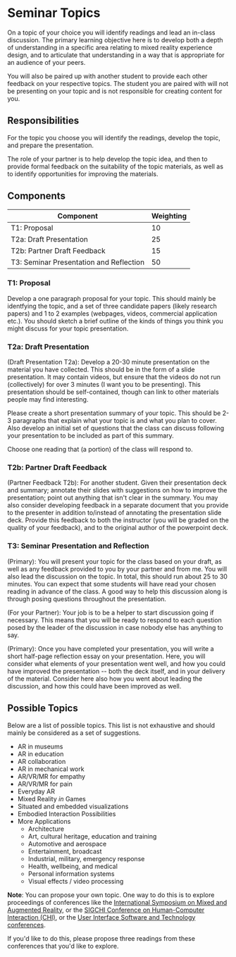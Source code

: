 # Seminar Topics

On a topic of your choice you will identify readings and lead an in-class discussion. The primary learning objective here is to develop both a depth of understanding in a specific area relating to mixed reality experience design, and to articulate that understanding in a way that is appropriate for an audience of your peers.

You will also be paired up with another student to provide each other feedback on your respective topics. The student you are paired with will not be presenting on your topic and is not responsible for creating content for you.

## Responsibilities

For the topic you choose you will identify the readings, develop the topic, and prepare the presentation.

The role of your partner is to help develop the topic idea, and then to provide formal feedback on the suitability of the topic materials, as well as to identify opportunities for improving the materials.

## Components

| Component                                     |  Weighting  |
|-----------------------------------------------|-----|
| T1: Proposal                        | 10  |
| T2a: Draft Presentation              | 25   |
| T2b: Partner Draft Feedback            | 15   |
| T3: Seminar Presentation and Reflection                   | 50 |

### T1: Proposal

Develop a one paragraph proposal for your topic. This should mainly be identfying the topic, and a set of three candidate papers (likely research papers) and 1 to 2 examples (webpages, videos, commercial application etc.). You should sketch a brief outline of the kinds of things you think you might discuss for your topic presentation.

### T2a: Draft Presentation

(Draft Presentation T2a): Develop a 20-30 minute presentation on the material you have collected. This should be in the form of a slide presentation. It may contain videos, but ensure that the videos do not run (collectively) for over 3 minutes (I want you to be presenting). This presentation should be self-contained, though can link to other materials people may find interesting.

Please create a short presentation summary of your topic. This should be 2-3 paragraphs that explain what your topic is and what you plan to cover. Also develop an initial set of questions that the class can discuss following your presentation to be included as part of this summary.

Choose one reading that (a portion) of the class will respond to.

### T2b: Partner Draft Feedback

(Partner Feedback T2b): For another student. Given their presentation deck and summary; annotate their slides with suggestions on how to improve the presentation; point out anything that isn't clear in the summary. You may also consider developing feedback in a separate document that you provide to the presenter in addition to/instead of annotating the presentation slide deck. Provide this feedback to both the instructor (you will be graded on the quality of your feedback), and to the original author of the powerpoint deck.

### T3: Seminar Presentation and Reflection

(Primary): You will present your topic for the class based on your draft, as well as any feedback provided to you by your partner and from me. You will also lead the discussion on the topic. In total, this should run about 25 to 30 minutes. You can expect that some students will have read your chosen reading in advance of the class. A good way to help this discussion along is through posing questions throughout the presentation.

(For your Partner): Your job is to be a helper to start discussion going if necessary. This means that you will be ready to respond to each question posed by the leader of the discussion in case nobody else has anything to say.

(Primary): Once you have completed your presentation, you will write a short half-page reflection essay on your presentation. Here, you will consider what elements of your presentation went well, and how you could have improved the presentation -- both the deck itself, and in your delivery of the material. Consider here also how you went about leading the discussion, and how this could have been improved as well.

## Possible Topics

Below are a list of possible topics. This list is not exhaustive and should mainly be considered as a set of suggestions.

* AR in museums
* AR in education
* AR collaboration
* AR in mechanical work
* AR/VR/MR for empathy
* AR/VR/MR for pain
* Everyday AR
* Mixed Reality _in_ Games
* Situated and embedded visualizations
* Embodied Interaction Possibilities
* More Applications
  * Architecture
  * Art, cultural heritage, education and training
  * Automotive and aerospace
  * Entertainment, broadcast
  * Industrial, military, emergency response
  * Health, wellbeing, and medical
  * Personal information systems
  * Visual effects / video processing

**Note**: You can propose your own topic. One way to do this is to explore proceedings of conferences like the [International Symposium on Mixed and Augmented Reality](https://dblp.org/db/conf/ismar/index), or the [SIGCHI Conference on Human-Computer Interaction (CHI)](https://dblp.uni-trier.de/db/conf/chi/), or the [User Interface Software and Technology conferences](https://dblp.uni-trier.de/db/conf/uist/).

If you'd like to do this, please propose three readings from these conferences that you'd like to explore.
